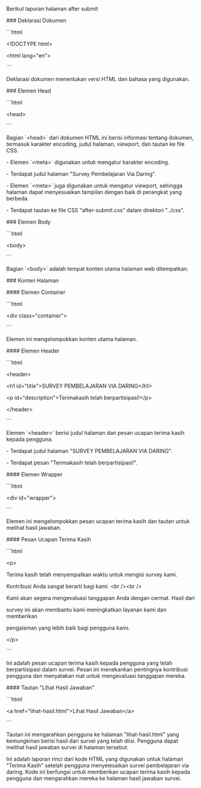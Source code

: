 Berikut laporan halaman after submit

\### Deklarasi Dokumen

\`\`\`html

\<!DOCTYPE html\>

\<html lang=\"en\"\>

\`\`\`

Deklarasi dokumen menentukan versi HTML dan bahasa yang digunakan.

\### Elemen Head

\`\`\`html

\<head\>

\`\`\`

Bagian \`\<head\>\` dari dokumen HTML ini berisi informasi tentang
dokumen, termasuk karakter encoding, judul halaman, viewport, dan tautan
ke file CSS.

\- Elemen \`\<meta\>\` digunakan untuk mengatur karakter encoding.

\- Terdapat judul halaman \"Survey Pembelajaran Via Daring\".

\- Elemen \`\<meta\>\` juga digunakan untuk mengatur viewport, sehingga
halaman dapat menyesuaikan tampilan dengan baik di perangkat yang
berbeda.

\- Terdapat tautan ke file CSS \"after-submit.css\" dalam direktori
\"../css\".

\### Elemen Body

\`\`\`html

\<body\>

\`\`\`

Bagian \`\<body\>\` adalah tempat konten utama halaman web ditempatkan.

\### Konten Halaman

\#### Elemen Container

\`\`\`html

\<div class=\"container\"\>

\`\`\`

Elemen ini mengelompokkan konten utama halaman.

\#### Elemen Header

\`\`\`html

\<header\>

\<h1 id=\"title\"\>SURVEY PEMBELAJARAN VIA DARING\</h1\>

\<p id=\"description\"\>Terimakasih telah berpartisipasi!\</p\>

\</header\>

\`\`\`

Elemen \`\<header\>\` berisi judul halaman dan pesan ucapan terima kasih
kepada pengguna.

\- Terdapat judul halaman \"SURVEY PEMBELAJARAN VIA DARING\".

\- Terdapat pesan \"Terimakasih telah berpartisipasi!\".

\#### Elemen Wrapper

\`\`\`html

\<div id=\"wrapper\"\>

\`\`\`

Elemen ini mengelompokkan pesan ucapan terima kasih dan tautan untuk
melihat hasil jawaban.

\#### Pesan Ucapan Terima Kasih

\`\`\`html

\<p\>

Terima kasih telah menyempatkan waktu untuk mengisi survey kami.

Kontribusi Anda sangat berarti bagi kami. \<br /\>\<br /\>

Kami akan segera mengevaluasi tanggapan Anda dengan cermat. Hasil dari

survey ini akan membantu kami meningkatkan layanan kami dan memberikan

pengalaman yang lebih baik bagi pengguna kami.

\</p\>

\`\`\`

Ini adalah pesan ucapan terima kasih kepada pengguna yang telah
berpartisipasi dalam survei. Pesan ini menekankan pentingnya kontribusi
pengguna dan menyatakan niat untuk mengevaluasi tanggapan mereka.

\#### Tautan \"Lihat Hasil Jawaban\"

\`\`\`html

\<a href=\"lihat-hasil.html\"\>Lihat Hasil Jawaban\</a\>

\`\`\`

Tautan ini mengarahkan pengguna ke halaman \"lihat-hasil.html\" yang
kemungkinan berisi hasil dari survei yang telah diisi. Pengguna dapat
melihat hasil jawaban survei di halaman tersebut.

Ini adalah laporan rinci dari kode HTML yang digunakan untuk halaman
\"Terima Kasih\" setelah pengguna menyelesaikan survei pembelajaran via
daring. Kode ini berfungsi untuk memberikan ucapan terima kasih kepada
pengguna dan mengarahkan mereka ke halaman hasil jawaban survei.
